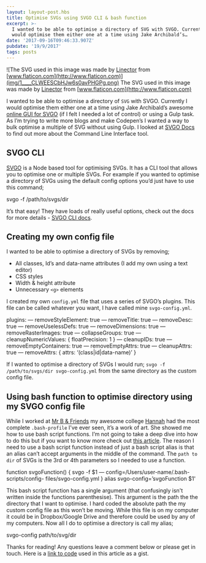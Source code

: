 ```yaml
---
layout: layout-post.hbs
title: Optimise SVGs using SVGO CLI & bash function
excerpt: >-
  I wanted to be able to optimise a directory of SVG with SVGO. Currently I
  would optimise them either one at a time using Jake Archibald’s…
date: '2017-09-16T09:46:33.907Z'
pubdate: '19/9/2017'
tags: posts
---
```


![The SVG used in this image was made by [Linector](https://www.flaticon.com/authors/linector) from [www.flaticon.com](http://www.flaticon.com)](img/1____CLWEESCbHJw6s0avPHGPg.png)
The SVG used in this image was made by [Linector](https://www.flaticon.com/authors/linector) from [www.flaticon.com](http://www.flaticon.com)

I wanted to be able to optimise a directory of `SVG` with SVGO. Currently I would optimise them either one at a time using Jake Archibald’s awesome [online GUI for SVGO](https://jakearchibald.github.io/svgomg) (if I felt I needed a lot of control) or using a Gulp task. As I’m trying to write more blogs and make Codepen’s I wanted a way to bulk optimise a multiple of SVG without using Gulp. I looked at [SVGO Docs](https://github.com/svg/svgo) to find out more about the Command Line Interface tool.

## SVGO CLI

[SVGO](https://github.com/svg/svgo) is a Node based tool for optimising SVGs. It has a CLI tool that allows you to optimise one or multiple SVGs. For example if you wanted to optimise a directory of SVGs using the default config options you’d just have to use this command;

svgo -f /path/to/svgs/dir

It’s that easy! They have loads of really useful options, check out the docs for more details - [SVGO CLI docs](https://github.com/svg/svgo).

## Creating my own config file

I wanted to be able to optimise a directory of SVGs by removing;

*   All classes, Id’s and data-name attributes (I add my own using a text editor)
*   CSS styles
*   Width & height attribute
*   Unnecessary `<g>` elements

I created my own `config.yml` file that uses a series of SVGO’s plugins. This file can be called whatever you want, I have called mine `svgo-config.yml`.

plugins:
 — removeStyleElement: true
 — removeTitle: true
 — removeDesc: true
 — removeUselessDefs: true
 — removeDimensions: true
 — removeRasterImages: true
 — collapseGroups: true
 — cleanupNumericValues: { floatPrecision: 1 }
 — cleanupIDs: true
 — removeEmptyContainers: true
 — removeEmptyAttrs: true
 — cleanupAttrs: true
 — removeAttrs: { attrs: ‘(class|id|data-name)’ }

If I wanted to optimise a directory of SVGs I would run; `svgo -f /path/to/svgs/dir svgo-config.yml` from the same directory as the custom config file.

## Using bash function to optimise directory using my SVGO config file

While I worked at [Mr B & Friends](https://www.mrbandfriends.co.uk) my awesome college [Hannah](https://github.com/hannahtinkler) had the most complete `.bash-profile` I’ve ever seen, it’s a work of art. She showed me how to use bash script functions. I’m not going to take a deep dive into how to do this but if you want to know more check out [this article](https://www.howtoforge.com/tutorial/linux-shell-scripting-lessons-5/). The reason I need to use a bash script function instead of just a bash script alias is that an alias can’t accept arguments in the middle of the command. The `path to dir` of SVGs is the 3rd or 4th parameters so I needed to use a function.

function svgoFunction() {
  svgo -f $1 — config=/Users/user-name/.bash-scripts/config-   files/svgo-config.yml
}
alias svgo-config=’svgoFunction $1'

This bash script function has a single argument (that confusingly isn't written inside the functions parenthesise). This argument is the path the the directory that I want to optimise. I hard coded the absolute path the my custom config file as this won’t be moving. While this file is on my computer it could be in Dropbox/Google Drive and therefore could be used by any of my computers.
Now all I do to optimise a directory is call my alias;

svgo-config path/to/svg/dir

Thanks for reading! Any questions leave a comment below or please get in touch. Here is a [link to code](https://gist.github.com/stuartjnelson/99d11ae43df0ab828b4c45b3ce8e8b42) used in this article as a gist.